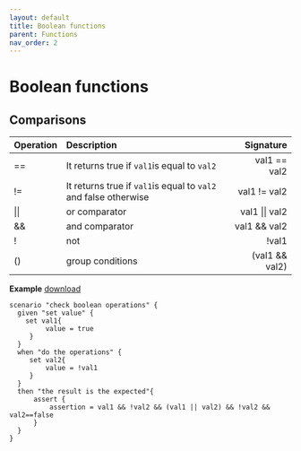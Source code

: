 ```yaml
---
layout: default
title: Boolean functions
parent: Functions
nav_order: 2
---
```

<link rel="stylesheet" href="../../../assets/css/custom.css">

# Boolean functions

## Comparisons

| Operation     | Description                                 | Signature  |
|:--------------|:--------------------------------------------|-----------:|
| ==            | It returns true if `val1`is equal to `val2` |   val1 == val2 |
| !=            | It returns true if `val1`is equal to `val2` and false otherwise|   val1 != val2 |
| \|\|  | or comparator|val1 \|\| val2 | 
| &&  | and comparator|val1 && val2 | 
| !  | not | !val1 | 
| ()  | group conditions | (val1 && val2) | 


**Example** [download](https://raw.githubusercontent.com/wesovilabs/orion-examples/master/site/feature013.hcl)
```hcl
scenario "check boolean operations" {
  given "set value" {
    set val1{
         value = true
     }
  }
  when "do the operations" {
     set val2{
         value = !val1
     }
  }
  then "the result is the expected"{
      assert {
          assertion = val1 && !val2 && (val1 || val2) && !val2 && val2==false 
      }
  }
}
```
